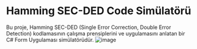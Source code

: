 # Hamming SEC-DED Code Simülatörü
Bu proje, Hamming SEC-DED (Single Error Correction, Double Error Detection) kodlamasının çalışma prensiplerini ve uygulamasını anlatan bir C# Form Uygulaması simülatörüdür.
![image](https://github.com/user-attachments/assets/8ecb4191-cfe6-4307-9a29-1997d4e2a323)


